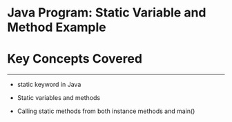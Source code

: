 # Java Program: Static Variable and Method Example

# Key Concepts Covered
----------------------
* static keyword in Java

* Static variables and methods

* Calling static methods from both instance methods and main()



